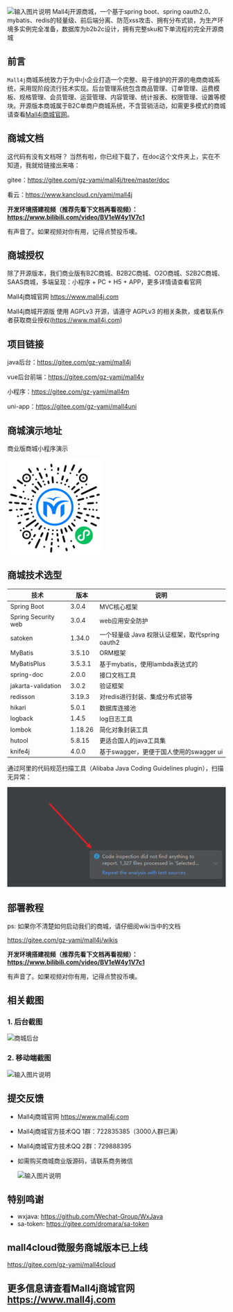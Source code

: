 ![输入图片说明](https://images.gitee.com/uploads/images/2019/0711/174845_6db7724e_5094767.png "商城.png")
Mall4j开源商城，一个基于spring boot、spring oauth2.0、mybatis、redis的轻量级、前后端分离、防范xss攻击、拥有分布式锁，为生产环境多实例完全准备，数据库为b2b2c设计，拥有完整sku和下单流程的完全开源商城


## 前言

`Mall4j`商城系统致力于为中小企业打造一个完整、易于维护的开源的电商商城系统，采用现阶段流行技术实现。后台管理系统包含商品管理、订单管理、运费模板、规格管理、会员管理、运营管理、内容管理、统计报表、权限管理、设置等模块。开源版本商城属于B2C单商户商城系统，不含营销活动，如需更多模式的商城请查看[Mall4j商城官网](https://www.mall4j.com)。

## 商城文档

这代码有没有文档呀？ 当然有啦，你已经下载了，在doc这个文件夹上，实在不知道，我就给链接出来咯：

gitee：https://gitee.com/gz-yami/mall4j/tree/master/doc

看云：https://www.kancloud.cn/yami/mall4j

**开发环境搭建视频（推荐先看下文档再看视频）：https://www.bilibili.com/video/BV1eW4y1V7c1** 

有声音了。如果视频对你有用，记得点赞投币噢。

## 商城授权

除了开源版本，我们商业版有B2C商城、B2B2C商城、O2O商城、S2B2C商城、SAAS商城，多端呈现：小程序 + PC + H5 + APP，更多详情请查看官网 

Mall4j商城官网 https://www.mall4j.com

Mall4j商城开源版 使用 AGPLv3 开源，请遵守 AGPLv3 的相关条款，或者联系作者获取商业授权(https://www.mall4j.com)

## 项目链接

java后台：https://gitee.com/gz-yami/mall4j

vue后台前端：https://gitee.com/gz-yami/mall4v

小程序：https://gitee.com/gz-yami/mall4m

uni-app：https://gitee.com/gz-yami/mall4uni


## 商城演示地址

 商业版商城小程序演示

![输入图片说明](screenshot/%E5%AE%87%E5%AE%99%E7%89%88%E5%B0%8F%E7%A8%8B%E5%BA%8F.png)

## 商城技术选型

| 技术                  | 版本      | 说明                           |
|---------------------|---------|------------------------------|
| Spring Boot         | 3.0.4   | MVC核心框架                      |
| Spring Security web | 3.0.4   | web应用安全防护                    |
| satoken             | 1.34.0  | 一个轻量级 Java 权限认证框架，取代spring oauth2 |
| MyBatis             | 3.5.10  | ORM框架                        |
| MyBatisPlus         | 3.5.3.1 | 基于mybatis，使用lambda表达式的       |
| spring-doc          | 2.0.0   | 接口文档工具                       |
| jakarta-validation  | 3.0.2   | 验证框架                         |
| redisson            | 3.19.3  | 对redis进行封装、集成分布式锁等           |
| hikari              | 5.0.1   | 数据库连接池                       |
| logback             | 1.4.5   | log日志工具                      |
| lombok              | 1.18.26 | 简化对象封装工具                     |
| hutool              | 5.8.15  | 更适合国人的java工具集                |
| knife4j             | 4.0.0   | 基于swagger，更便于国人使用的swagger ui |


通过阿里的代码规范扫描工具（Alibaba Java Coding Guidelines plugin），扫描无异常：

![规约扫描结果](screenshot/规约.png)

## 部署教程

ps: 如果你不清楚如何启动我们的商城，请仔细阅wiki当中的文档


https://gitee.com/gz-yami/mall4j/wikis

**开发环境搭建视频（推荐先看下文档再看视频）：https://www.bilibili.com/video/BV1eW4y1V7c1** 

有声音了。如果视频对你有用，记得点赞投币噢。



## 相关截图




### 1. 后台截图
![商城后台](https://gitee.com/gz-yami/mall4j/raw/master/screenshot/mall4jV.gif)



### 2. 移动端截图

![输入图片说明](https://images.gitee.com/uploads/images/2021/1110/145209_2ec1ad04_5094767.png "商城.png")



## 提交反馈
- Mall4j商城官网 https://www.mall4j.com


- Mall4j商城官方技术QQ 1群：722835385（3000人群已满）
- Mall4j商城官方技术QQ 2群：729888395
- 如需购买商城商业版源码，请联系商务微信

  ![输入图片说明](https://19838323.s21i.faiusr.com/4/4/ABUIABAEGAAgksmNlAYojomK2gIwrAI4rAI!160x160.png)

## 特别鸣谢

- wxjava: https://github.com/Wechat-Group/WxJava
- sa-token: https://gitee.com/dromara/sa-token



## mall4cloud微服务商城版本已上线
https://gitee.com/gz-yami/mall4cloud

## 更多信息请查看Mall4j商城官网 <https://www.mall4j.com>
